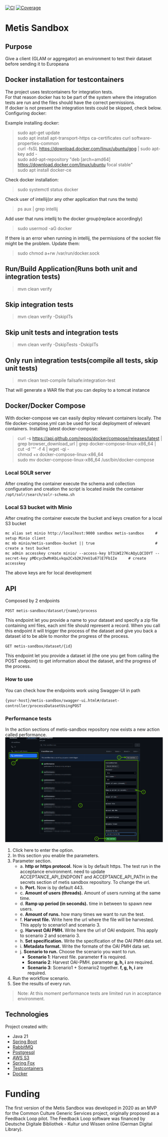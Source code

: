 [![CI](https://github.com/europeana/metis-sandbox/actions/workflows/ci.yml/badge.svg)](https://github.com/europeana/metis-sandbox/actions/workflows/ci.yml)
[![Coverage](https://sonarcloud.io/api/project_badges/measure?project=europeana_metis-sandbox&metric=coverage)](https://sonarcloud.io/summary/new_code?id=europeana_metis-sandbox)

# Metis Sandbox

## Purpose
Give a client (GLAM or aggregator) an environment to test their dataset before sending it to Europeana

## Docker installation for testcontainers

The project uses testcontainers for integration tests.   
For that reason docker has to be part of the system where the integration tests are run and the files should have the correct permissions.  
If docker is not present the integration tests could be skipped, check below.  
Configuring docker:

Example installing docker:
> sudo apt-get update  
> sudo apt install apt-transport-https ca-certificates curl software-properties-common  
> curl -fsSL https://download.docker.com/linux/ubuntu/gpg | sudo apt-key add -  
> sudo add-apt-repository "deb [arch=amd64] https://download.docker.com/linux/ubuntu focal stable"   
> sudo apt install docker-ce

Check docker installation:
> sudo systemctl status docker

Check user of intellij(or any other application that runs the tests)
> ps aux | grep intellij

Add user that runs intellij to the docker group(replace _<user>_ accordingly)
> sudo usermod -aG docker <user>  

If there is an error when running in intellij, the permissions of the socket file might be the problem. Update them:
> sudo chmod a+rw /var/run/docker.sock   

## Run/Build Application(Runs both unit and integration tests)

> mvn clean verify

## Skip integration tests

> mvn clean verify -DskipITs

## Skip unit tests and integration tests

> mvn clean verify -DskipTests -DskipITs

## Only run integration tests(compile all tests, skip unit tests)

> mvn clean test-compile failsafe:integration-test

That will generate a WAR file that you can deploy to a tomcat instance

## Docker/Docker Compose  
With docker-compose we can easily deploy relevant containers locally.
The file docker-compose.yml can be used for local deployment of relevant containers.
Installing latest docker-compose:

> curl -s https://api.github.com/repos/docker/compose/releases/latest | grep browser_download_url  | grep docker-compose-linux-x86_64 | cut -d '"' -f 4 | wget -qi -  
> chmod +x docker-compose-linux-x86_64  
> sudo mv docker-compose-linux-x86_64 /usr/bin/docker-compose  

### Local SOLR server
After creating the container execute the schema and collection configuration and creation
the script is located inside the container `/opt/solr/search/solr-schema.sh`

### Local S3 bucket with Minio
After creating the container execute the bucket and keys creation for a local S3 bucket
```
mc alias set minio http://localhost:9000 sandbox metis-sandbox     # setup Minio client
mc mb minio/metis-sandbox-bucket || true                           # create a test bucket
mc admin accesskey create minio/ --access-key bT3iWI27KcAQyLQCIOYT --secret-key pMDcycDwMnKbLvkqa2Cxb2KJVeU1u67lE7Fb1Ie     # create accesskey
```
The above keys are for local development

## API
Composed by 2 endpoints

`POST metis-sandbox/dataset/{name}/process`

This endpoint let you provide a name to your dataset and specify a zip file containing xml files, each xml file should represent a record.
When you call this endpoint it will trigger the process of the dataset and give you back a dataset id to be able to monitor the progress of the process.

`GET metis-sandbox/dataset/{id}`

This endpoint let you provide a dataset id (the one you get from calling the POST endpoint) to get information about the dataset, and the progress of the process.

### How to use
You can check how the endpoints work using Swagger-UI in path 

`{your-host}/metis-sandbox/swagger-ui.html#/dataset-controller/processDatasetUsingPOST`

### Performance tests
In the action sections of metis-sandbox repository now exists a new action called performance.
![performance github action](./doc/performance-action.png)
1. Click here to enter the option.
2. In this section you enable the parameters.
3. Parameter section.
   - a. **http or https protocol.** Now is by default https. The test run in the acceptance environment. need to update ACCEPTANCE_API_ENDPOINT and ACCEPTANCE_API_PATH in the secrets section of metis sandbox repository. To change the url.
   - b. **Port.** Now is by default 443.
   - c. **Amount of users (threads).** Amount of users running at the same time.
   - d. **Ramp up period (in seconds).** time in between to spawn new users.
   - e. **Amount of runs.** how many times we want to run the test.
   - f. **Harvest file.** Write here the url where the file will be harvested. This apply to scenario1 and scenario 3.
   - g. **Harvest OAI PMH.** Write here the url of OAI endpoint. This apply to scenario 2 and scenario 3.
   - h. **Set specification.** Write the specification of the OAI PMH data set.
   - i. **Metadata format.** Write the formate of the OAI PMH data set.
   - j. **Scenario to run.** Choose the scenario you want to run.
     - **Scenario 1**: Harvest file. parameter **f** is required.
     - **Scenario 2**: Harvest OAI-PMH. parameter **g, h, i** are required.
     - **Scenario 3**: Scenario1 + Scenario2 together. **f, g, h, i** are required.
4. Run the workflow scenario.
5. See the results of every run.
> Note: At this moment performance tests are limited run in acceptance environment.
## Technologies
Project created with:

* Java 21
* [Spring Boot](https://spring.io/projects/spring-boot)
* [RabbitMQ](https://www.rabbitmq.com/)
* [Postgresql](https://www.postgresql.org/)
* [AWS S3](https://aws.amazon.com/s3/)
* [Spring Fox](https://springfox.github.io/springfox/)
* [Testcontainers](https://www.testcontainers.org/) 
* [Docker](https://www.docker.com/)

# Funding

The first version of the Metis Sandbox was developed in 2020 as an MVP for the Common Culture Generic 
Services project, originally proposed as a Feedback Loop pilot. The Feedback Loop software was 
financed by Deutsche Digitale Bibliothek - Kultur und Wissen online (German Digital Library).
